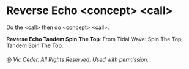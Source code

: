 # Reverse Echo \<concept> \<call>

Do the \<call> then do \<concept> \<call>.

**Reverse Echo Tandem Spin The Top**: From Tidal Wave: Spin The Top; Tandem Spin The Top.

###### @ Vic Ceder. All Rights Reserved.  Used with permission.